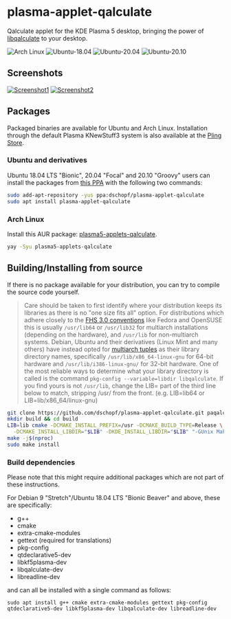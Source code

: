 # plasma-applet-qalculate

Qalculate applet for the KDE Plasma 5 desktop, bringing the power of [libqalculate](http://qalculate.github.io/) to your desktop.

![Arch Linux](https://github.com/dschopf/plasma-applet-qalculate/workflows/Arch%20Linux/badge.svg)
![Ubuntu-18.04](https://github.com/dschopf/plasma-applet-qalculate/workflows/Ubuntu-18.04/badge.svg)
![Ubuntu-20.04](https://github.com/dschopf/plasma-applet-qalculate/workflows/Ubuntu-20.04/badge.svg)
![Ubuntu-20.10](https://github.com/dschopf/plasma-applet-qalculate/workflows/Ubuntu-20.10/badge.svg)

## Screenshots
[![Screenshot1](https://cdn.pling.com/img/8/6/4/f/48e64ea6e7741fa132afa8f29c7951858422.png)](https://store.kde.org/p/1155946) [![Screenshot2](https://cdn.pling.com/img/6/8/a/a/cd20e40e2ec26f74592f06e5a4c739d9ed69.png)](https://store.kde.org/p/1155946)

## Packages

Packaged binaries are available for Ubuntu and Arch Linux. Installation through the default
Plasma KNewStuff3 system is also available at the [Pling Store](https://store.kde.org/p/1155946).

### Ubuntu and derivatives

Ubuntu 18.04 LTS "Bionic", 20.04 "Focal" and 20.10 "Groovy" users can install the packages
from [this PPA](https://launchpad.net/~dschopf/+archive/ubuntu/plasma-applet-qalculate) with the following two commands:

```bash
sudo add-apt-repository -yus ppa:dschopf/plasma-applet-qalculate
sudo apt install plasma-applet-qalculate
```

### Arch Linux

Install this AUR package: [plasma5-applets-qalculate](https://aur.archlinux.org/packages/plasma5-applets-qalculate/).

```bash
yay -Syu plasma5-applets-qalculate
```

## Building/Installing from source

If there is no package available for your distribution, you can try to compile the source code yourself.

> Care should be taken to first identify where your distribution keeps its libraries as there is no "one size fits all" option. For distributions which adhere closely to the [FHS 3.0 conventions](https://refspecs.linuxfoundation.org/FHS_3.0/fhs/index.html) like Fedora and OpenSUSE this is usually `/usr/lib64` or `/usr/lib32` for multiarch installations (depending on the hardware), and `/usr/lib` for non-multiarch systems. Debian, Ubuntu and their derivatives (Linux Mint and many others) have instead opted for [multiarch tuples](https://wiki.debian.org/Multiarch/TheCaseForMultiarch) as their library directory names, specifically `/usr/lib/x86_64-linux-gnu` for 64-bit hardware and `/usr/lib/i386-linux-gnu/` for 32-bit hardware.
> One of the most reliable ways to determine what your library directory is called is the command `pkg-config --variable=libdir libqalculate`. If you find yours is not `/usr/lib`, change the LIB= part of the third line below to match, stripping /usr/ from the front. (e.g. LIB=lib64 or LIB=lib/x86_64/linux-gnu)

```bash
git clone https://github.com/dschopf/plasma-applet-qalculate.git paqalc && cd paqalc
mkdir build && cd build
LIB=lib cmake -DCMAKE_INSTALL_PREFIX=/usr -DCMAKE_BUILD_TYPE=Release \
  -DCMAKE_INSTALL_LIBDIR="$LIB" -DKDE_INSTALL_LIBDIR="$LIB" "-GUnix Makefiles" ..
make -j$(nproc)
sudo make install
```

### Build dependencies

Please note that this might require additional packages which are not part of these instructions.

For Debian 9 "Stretch"/Ubuntu 18.04 LTS "Bionic Beaver" and above, these are specifically:

* g++
* cmake
* extra-cmake-modules
* gettext (required for translations)
* pkg-config
* qtdeclarative5-dev
* libkf5plasma-dev
* libqalculate-dev
* libreadline-dev

and can all be installed with a single command as follows:

`sudo apt install g++ cmake extra-cmake-modules gettext pkg-config qtdeclarative5-dev libkf5plasma-dev libqalculate-dev libreadline-dev`

